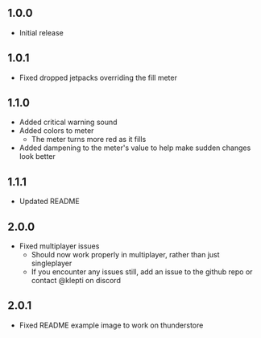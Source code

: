 ## 1.0.0

- Initial release

## 1.0.1

- Fixed dropped jetpacks overriding the fill meter

## 1.1.0

- Added critical warning sound
- Added colors to meter
	- The meter turns more red as it fills
- Added dampening to the meter's value to help make sudden changes look better

## 1.1.1

- Updated README

## 2.0.0

- Fixed multiplayer issues
	- Should now work properly in multiplayer, rather than just singleplayer
	- If you encounter any issues still, add an issue to the github repo or contact @klepti on discord

## 2.0.1

- Fixed README example image to work on thunderstore